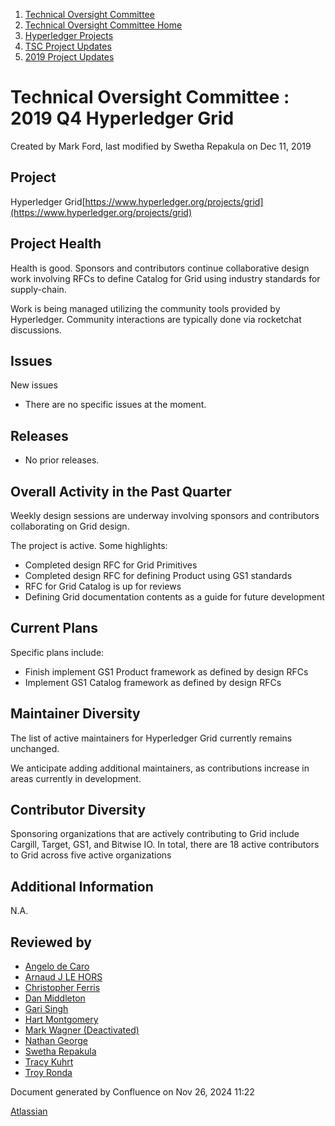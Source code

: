 1. [Technical Oversight Committee](index.html)
2. [Technical Oversight Committee Home](Technical-Oversight-Committee-Home_21430274.html)
3. [Hyperledger Projects](Hyperledger-Projects_21447704.html)
4. [TSC Project Updates](TSC-Project-Updates_21430854.html)
5. [2019 Project Updates](2019-Project-Updates_21447735.html)

# Technical Oversight Committee : 2019 Q4 Hyperledger Grid

Created by Mark Ford, last modified by Swetha Repakula on Dec 11, 2019

## Project

Hyperledger Grid[https://www.hyperledger.org/projects/grid](https://www.hyperledger.org/projects/grid)

## Project Health

Health is good. Sponsors and contributors continue collaborative design work involving RFCs to define Catalog for Grid using industry standards for supply-chain.

Work is being managed utilizing the community tools provided by Hyperledger. Community interactions are typically done via rocketchat discussions.

## Issues

New issues

- There are no specific issues at the moment.

## Releases

- No prior releases.

## Overall Activity in the Past Quarter

Weekly design sessions are underway involving sponsors and contributors collaborating on Grid design.

The project is active. Some highlights:

- Completed design RFC for Grid Primitives
- Completed design RFC for defining Product using GS1 standards
- RFC for Grid Catalog is up for reviews
- Defining Grid documentation contents as a guide for future development

## Current Plans

Specific plans include:

- Finish implement GS1 Product framework as defined by design RFCs
- Implement GS1 Catalog framework as defined by design RFCs

## Maintainer Diversity

The list of active maintainers for Hyperledger Grid currently remains unchanged.

We anticipate adding additional maintainers, as contributions increase in areas currently in development.

## Contributor Diversity

Sponsoring organizations that are actively contributing to Grid include Cargill, Target, GS1, and Bitwise IO. In total, there are 18 active contributors to Grid across five active organizations

## Additional Information

N.A.

## Reviewed by

- [Angelo de Caro](https://lf-hyperledger.atlassian.net/wiki/people/70121:d6b0f0e4-825f-4f16-88e1-4d14e95f2f10?ref=confluence)
- [Arnaud J LE HORS](https://lf-hyperledger.atlassian.net/wiki/people/70121:0e75e3b8-500a-4067-9f7e-ed46e91bcb9d?ref=confluence)
- [Christopher Ferris](https://lf-hyperledger.atlassian.net/wiki/people/5abb903a8724022aa9070581?ref=confluence)
- [Dan Middleton](https://lf-hyperledger.atlassian.net/wiki/people/712020:2979764a-3998-4ef1-8810-60b799067924?ref=confluence)
- [Gari Singh](https://lf-hyperledger.atlassian.net/wiki/people/557058:51429e31-90f4-4684-b7cd-9a4fe15ff188?ref=confluence)
- [Hart Montgomery](https://lf-hyperledger.atlassian.net/wiki/people/712020:86f447c0-86dc-43b3-ac03-6a31923bbb84?ref=confluence)
- [Mark Wagner (Deactivated)](https://lf-hyperledger.atlassian.net/wiki/people/70121:81b88945-c9ef-40fe-9224-207bdb280922?ref=confluence)
- [Nathan George](https://lf-hyperledger.atlassian.net/wiki/people/712020:3e7556ab-cdb8-47f5-8b68-12a3378021fd?ref=confluence)
- [Swetha Repakula](https://lf-hyperledger.atlassian.net/wiki/people/712020:503b5691-8e92-4d2d-83d3-e9e74d296436?ref=confluence)
- [Tracy Kuhrt](https://lf-hyperledger.atlassian.net/wiki/people/712020:eb6ae9c3-aa8e-40ba-9dab-a6969b1ac52e?ref=confluence)
- [Troy Ronda](https://lf-hyperledger.atlassian.net/wiki/people/557058:c854f35a-2b58-4be3-9003-ca2a67495580?ref=confluence)

Document generated by Confluence on Nov 26, 2024 11:22

[Atlassian](http://www.atlassian.com/)
